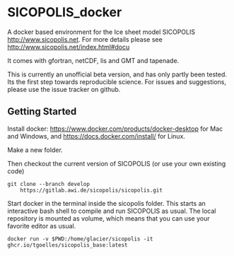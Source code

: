 # SICOPOLIS_docker

A docker based environment for the Ice sheet model SICOPOLIS http://www.sicopolis.net.
For more details please see http://www.sicopolis.net/index.html#docu


It comes with gfortran, netCDF, lis and GMT and tapenade.

This is currently an unofficial beta version, and has only partly been tested. Its the first step towards reproducible science.
For issues and suggestions, please use the issue tracker on github.


## Getting Started

Install docker: https://www.docker.com/products/docker-desktop for Mac and Windows, and https://docs.docker.com/install/ for Linux.

Make a new folder.

Then checkout the current version of SICOPOLIS (or use your own existing code)

```
git clone --branch develop
    https://gitlab.awi.de/sicopolis/sicopolis.git

```

Start docker in the terminal inside the sicopolis folder. This starts an interactive bash shell to compile and run SICOPOLIS as usual. The local repository is mounted as volume, which means that you can use your favorite editor as usual.

```
docker run -v $PWD:/home/glacier/sicopolis -it ghcr.io/tgoelles/sicopolis_base:latest
```

